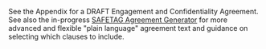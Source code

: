 See the Appendix for a DRAFT Engagement and Confidentiality Agreement. See also the in-progress [SAFETAG Agreement Generator](https://github.com/SAFETAG/safetag_agreement_generator) for  more advanced and flexible "plain language" agreement text and guidance on selecting which clauses to include.
